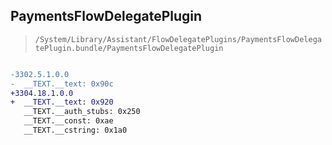 ## PaymentsFlowDelegatePlugin

> `/System/Library/Assistant/FlowDelegatePlugins/PaymentsFlowDelegatePlugin.bundle/PaymentsFlowDelegatePlugin`

```diff

-3302.5.1.0.0
-  __TEXT.__text: 0x90c
+3304.18.1.0.0
+  __TEXT.__text: 0x920
   __TEXT.__auth_stubs: 0x250
   __TEXT.__const: 0xae
   __TEXT.__cstring: 0x1a0

```
